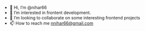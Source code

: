- 👋 Hi, I’m @nihar66
- 👀 I’m interested in frontent development.
- 💞️ I’m looking to collaborate on some interesting frontend projects
- 📫 How to reach me nnihar66@gmail.com

<!---
nihar66/nihar66 is a ✨ special ✨ repository because its `README.md` (this file) appears on your GitHub profile.
You can click the Preview link to take a look at your changes.
--->
